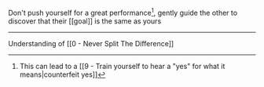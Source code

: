 Don't push yourself for a great performance[^1], gently guide the other to discover that their [[goal]] is the same as yours

---

Understanding of [[0 - Never Split The Difference]]

[^1]: This can lead to a [[9 - Train yourself to hear a "yes" for what it means|counterfeit yes]]
